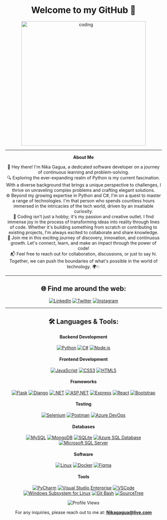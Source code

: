 <div align="center">
<h1>Welcome to my GitHub 👋</h1>
<img align="center" alt="coding" width="400" src="https://cdn.dribbble.com/users/1162077/screenshots/3848914/programmer.gif">
</div>

---

<div align="center">
  
**About Me**

👋 Hey there! I'm Nika Gagua, a dedicated software developer on a journey of continuous learning and problem-solving. <br>
🔍 Exploring the ever-expanding realm of Python is my current fascination. With a diverse background that brings a unique perspective to challenges, I thrive on unraveling complex problems and crafting elegant solutions. <br>
⚙️ Beyond my growing expertise in Python and C#, I'm on a quest to master a range of technologies. I'm that person who spends countless hours immersed in the intricacies of the tech world, driven by an insatiable curiosity. <br>
🚀 Coding isn't just a hobby; it's my passion and creative outlet. I find immense joy in the process of transforming ideas into reality through lines of code. Whether it's building something from scratch or contributing to existing projects, I'm always excited to collaborate and share knowledge. <br>
🌟 Join me in this exciting journey of discovery, innovation, and continuous growth. Let's connect, learn, and make an impact through the power of code! <br>
📬 Feel free to reach out for collaboration, discussions, or just to say hi. Together, we can push the boundaries of what's possible in the world of technology. 🌍✨

</div>

---

<h2 align="center">🌐 Find me around the web:</h2>
<div align="center">

[![LinkedIn](https://img.shields.io/badge/LinkedIn-blue?style=flat-square&logo=linkedin&labelColor=blue)](https://linkedin.com/in/nikagagua)
[![Twitter](https://img.shields.io/badge/Twitter-blue?style=flat-square&logo=twitter&labelColor=blue)](https://twitter.com/nicknet1c)
[![Instagram](https://img.shields.io/badge/Instagram-E4405F?style=flat-square&logo=instagram&logoColor=white)](https://www.instagram.com/nicknet1c/)

</div>

---

<h2 align="center">🛠️ Languages & Tools:</h2>

<h4 align="center">Backend Development</h4>
<div align="center">

[![Python](https://img.shields.io/badge/-Python-black?style=flat-square&logo=python)](https://www.python.org/)
[![C#](https://img.shields.io/badge/-C%23-blue?style=flat-square&logo=csharp)](https://docs.microsoft.com/en-us/dotnet/csharp/)
[![Node.js](https://img.shields.io/badge/-Node.js-green?style=flat-square&logo=node.js)](https://nodejs.org/)

</div>

<h4 align="center">Frontend Development</h4>
<div align="center">

[![JavaScript](https://img.shields.io/badge/-JavaScript-black?style=flat-square&logo=javascript)](https://developer.mozilla.org/en-US/docs/Web/JavaScript)
[![CSS3](https://img.shields.io/badge/-CSS3-blue?style=flat-square&logo=css3)](https://developer.mozilla.org/en-US/docs/Web/CSS)
[![HTML5](https://img.shields.io/badge/-HTML5-red?style=flat-square&logo=html5)](https://developer.mozilla.org/en-US/docs/Web/HTML)

</div>


<h4 align="center">Frameworks</h4>
<div align="center">
 
[![Flask](https://img.shields.io/badge/-Flask-black?style=flat-square&logo=flask)](https://flask.palletsprojects.com/)
[![Django](https://img.shields.io/badge/-Django-darkgreen?style=flat-square&logo=django)](https://www.djangoproject.com/)
[![.NET](https://img.shields.io/badge/-.NET-blueviolet?style=flat-square&logo=.net)](https://dotnet.microsoft.com/)
[![ASP.NET](https://img.shields.io/badge/-ASP.NET-orange?style=flat-square&logo=.net)](https://dotnet.microsoft.com/apps/aspnet)
[![Express](https://img.shields.io/badge/-Express-lightgrey?style=flat-square&logo=express)](https://expressjs.com/)
[![React](https://img.shields.io/badge/-React-black?style=flat-square&logo=react)](https://reactjs.org/)
[![Bootstrap](https://img.shields.io/badge/-Bootstrap-purple?style=flat-square&logo=bootstrap)](https://getbootstrap.com/)


</div>

<h4 align="center">Testing</h4>
<div align="center">

[![Selenium](https://img.shields.io/badge/-Selenium-darkgreen?style=flat-square&logo=selenium)](https://www.selenium.dev/)
[![Postman](https://img.shields.io/badge/-Postman-orange?style=flat-square&logo=postman)](https://www.postman.com/)
[![Azure DevOps](https://img.shields.io/badge/-AzureDevOps-0078D7?style=flat-square&logo=azure-devops)](https://azure.microsoft.com/en-us/services/devops/)

</div>

<h4 align="center">Databases</h4>
<div align="center">

[![MySQL](https://img.shields.io/badge/-MySQL-blue?style=flat-square&logo=mysql)](https://www.mysql.com/)
[![MongoDB](https://img.shields.io/badge/-MongoDB-green?style=flat-square&logo=mongodb)](https://www.mongodb.com/)
[![SQLite](https://img.shields.io/badge/-SQLite-lightgray?style=flat-square&logo=sqlite)](https://www.sqlite.org/)
[![Azure SQL Database](https://img.shields.io/badge/-Azure%20SQL%20Database-blue?style=flat-square&logo=microsoft-azure)](https://azure.microsoft.com/services/sql-database/)
[![Microsoft SQL Server](https://img.shields.io/badge/-SQL%20Server-orange?style=flat-square&logo=microsoft-sql-server)](https://www.microsoft.com/en-us/sql-server)


<h4 align="center">Software</h4>
<div align="center">

[![Linux](https://img.shields.io/badge/-Linux-black?style=flat-square&logo=linux)](https://www.linux.org/)
[![Docker](https://img.shields.io/badge/-Docker-blue?style=flat-square&logo=docker)](https://www.docker.com/)
[![Figma](https://img.shields.io/badge/-Figma-orange?style=flat-square&logo=figma)](https://www.figma.com/)

</div>

<h4 align="center">Tools</h4>
<div align="center">

[![PyCharm](https://img.shields.io/badge/-PyCharm-black?style=flat-square&logo=pycharm)](https://www.jetbrains.com/pycharm/)
[![Visual Studio Enterprise](https://img.shields.io/badge/-Visual%20Studio%20Enterprise-purple?style=flat-square&logo=visual-studio)](https://visualstudio.microsoft.com/vs/)
[![VSCode](https://img.shields.io/badge/-VSCode-blue?style=flat-square&logo=visual-studio-code)](https://code.visualstudio.com/)
[![Windows Subsystem for Linux](https://img.shields.io/badge/-WSL-lightgray?style=flat-square&logo=ubuntu)](https://docs.microsoft.com/en-us/windows/wsl/)
[![Git Bash](https://img.shields.io/badge/-Git%20Bash-black?style=flat-square&logo=git)](https://gitforwindows.org/)
[![SourceTree](https://img.shields.io/badge/-SourceTree-blue?style=flat-square&logo=atlassian)](https://www.sourcetreeapp.com/)



</div>

<div align="center">
  
![Profile Views](https://komarev.com/ghpvc/?username=nikagagua&label=Profile%20views&color=0e75b6&style=flat)
  
For any inquiries, please reach out to me at: **Nikagagua@live.com**

</div>


